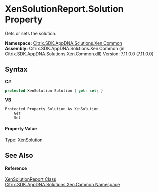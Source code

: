# XenSolutionReport.Solution Property 
 

Gets or sets the solution.

**Namespace:**&nbsp;[Citrix.SDK.AppDNA.Solutions.Xen.Common](013dc694-c357-448d-ed5a-b5c48a7f6852.md)<br />**Assembly:**&nbsp;Citrix.SDK.AppDNA.Solutions.Xen.Common (in Citrix.SDK.AppDNA.Solutions.Xen.Common.dll) Version: 7.11.0.0 (7.11.0.0)

## Syntax

**C#**
```csharp
protected XenSolution Solution { get; set; }
```

**VB**
```vbnet
Protected Property Solution As XenSolution
	Get
	Set
```


#### Property Value
Type: <a href="599f6061-d94a-ac2f-f6a0-2b211ae83ae4">XenSolution</a>

## See Also


#### Reference
<a href="c316e182-edf4-e444-b731-d465ea4c167c">XenSolutionReport Class</a><br /><a href="013dc694-c357-448d-ed5a-b5c48a7f6852">Citrix.SDK.AppDNA.Solutions.Xen.Common Namespace</a><br />